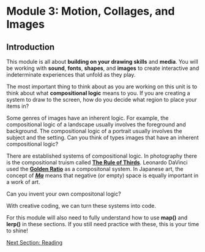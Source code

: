 # Module 3: Motion, Collages, and Images

## Introduction

This module is all about **building on your drawing skills** and **media**. You will be working with **sound**, **fonts**, **shapes**, and **images** to create interactive and indeterminate experiences that unfold as they play.

The most important thing to think about as you are working on this unit is to think about what **compositional logic** means to you. If you are creating a system to draw to the screen, how do you decide what region to place your items in?

Some genres of images have an inherent logic. For example, the compositional logic of a landscape usually involves the foreground and background. The  compositional logic of a portrait usually involves the subject and the  setting. Can you think of types images that have an inherent compositional logic? 

There are established systems of compositional logic. In photography there is the compositional truism called [**The Rule of Thirds**](https://en.wikipedia.org/wiki/Rule_of_thirds). Leonardo DaVinci used the [**Golden Ratio**](https://en.wikipedia.org/wiki/Golden_ratio#Art) as a compositonal system. In Japanese art, the concept of *[**Ma**](https://en.wikipedia.org/wiki/Ma_(negative_space))* means that negative (or empty) space is equally important in a work of art.

Can you invent your own compositonal logic?

With creative coding, we can turn these systems into code. 

For this module will also need to fully understand how to use **map()** and **lerp()** in these sections. If you still need practice with these, this is your time to shine!

[Next Section: Reading](1_READING.md)

